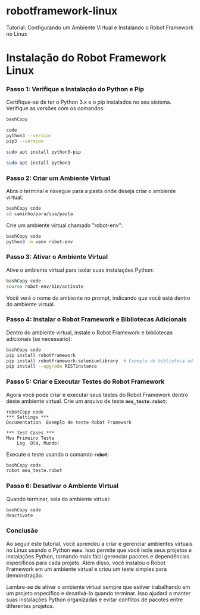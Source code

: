 # robotframework-linux
Tutorial: Configurando um Ambiente Virtual e Instalando o Robot Framework no Linux


# Instalação do Robot Framework Linux

### **Passo 1: Verifique a Instalação do Python e Pip**

Certifique-se de ter o Python 3.x e o pip instalados no seu sistema. Verifique as versões com os comandos:

```bash
bashCopy 

code
python3 --version
pip3 --version

sudo apt install python3-pip

sudo apt install python3

```

### **Passo 2: Criar um Ambiente Virtual**

Abra o terminal e navegue para a pasta onde deseja criar o ambiente virtual:

```bash
bashCopy code
cd caminho/para/sua/pasta
```

Crie um ambiente virtual chamado "robot-env":

```bash
bashCopy code
python3 -m venv robot-env

```

### **Passo 3: Ativar o Ambiente Virtual**

Ative o ambiente virtual para isolar suas instalações Python:

```bash
bashCopy code
source robot-env/bin/activate
```

Você verá o nome do ambiente no prompt, indicando que você está dentro do ambiente virtual.

### **Passo 4: Instalar o Robot Framework e Bibliotecas Adicionais**

Dentro do ambiente virtual, instale o Robot Framework e bibliotecas adicionais (se necessário):

```bash
bashCopy code
pip install robotframework
pip install robotframework-seleniumlibrary  # Exemplo de biblioteca adicional
pip install --upgrade RESTinstance
```

### **Passo 5: Criar e Executar Testes do Robot Framework**

Agora você pode criar e executar seus testes do Robot Framework dentro deste ambiente virtual. Crie um arquivo de teste **`meu_teste.robot`**:

```
robotCopy code
*** Settings ***
Documentation  Exemplo de teste Robot Framework

*** Test Cases ***
Meu Primeiro Teste
    Log  Olá, Mundo!
```

Execute o teste usando o comando **`robot`**:

```bash
bashCopy code
robot meu_teste.robot
```

### **Passo 6: Desativar o Ambiente Virtual**

Quando terminar, saia do ambiente virtual:

```bash
bashCopy code
deactivate
```

### **Conclusão**

Ao seguir este tutorial, você aprendeu a criar e gerenciar ambientes virtuais no Linux usando o Python **`venv`**. Isso permite que você isole seus projetos e instalações Python, tornando mais fácil gerenciar pacotes e dependências específicos para cada projeto. Além disso, você instalou o Robot Framework em um ambiente virtual e criou um teste simples para demonstração.

Lembre-se de ativar o ambiente virtual sempre que estiver trabalhando em um projeto específico e desativá-lo quando terminar. Isso ajudará a manter suas instalações Python organizadas e evitar conflitos de pacotes entre diferentes projetos.
